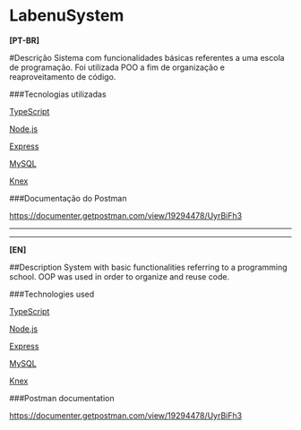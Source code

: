 # LabenuSystem

**[PT-BR]**

#Descrição
Sistema com funcionalidades básicas referentes a uma escola de programação. Foi utilizada POO a fim de organização e reaproveitamento de código.

###Tecnologias utilizadas

[TypeScript](https://www.typescriptlang.org/ "TypeScript")

[Node.js](https://nodejs.org/en/ "Node.js")

[Express](http://expressjs.com/ "Express")

[MySQL](https://www.mysql.com/ "MySQL")

[Knex](http://knexjs.org/ "Knex")

###Documentação do Postman

https://documenter.getpostman.com/view/19294478/UyrBiFh3

---
____


**[EN]**

##Description
System with basic functionalities referring to a programming school. OOP was used in order to organize and reuse code.

###Technologies used

[TypeScript](https://www.typescriptlang.org/ "TypeScript")

[Node.js](https://nodejs.org/en/ "Node.js")

[Express](http://expressjs.com/ "Express")

[MySQL](https://www.mysql.com/ "MySQL")

[Knex](http://knexjs.org/ "Knex")

###Postman documentation

https://documenter.getpostman.com/view/19294478/UyrBiFh3

